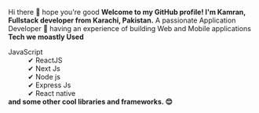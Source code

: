  Hi there 👋 hope you're good
 <strong>Welcome to my GitHub profile! I'm Kamran, Fullstack developer from Karachi, Pakistan.</strong>
  A passionate Application Developer 🚀 having an experience of building Web and Mobile applications </br><strong>Tech we moastly Used</strong>
  <dl>
  <dt>JavaScript </dt>
  <dd> ✔ ReactJS</dd>
  <dd> ✔ Next Js</dd>
  <dd> ✔ Node js</dd>
  <dd> ✔ Express Js</dd>
  <dd> ✔ React native</dd>
  <strong>and some other cool libraries and frameworks. 😊</strong>
 
</dl>
<!---
Darkcodexpch/Darkcodexpch is a ✨ special ✨ repository because its `README.md` (this file) appears on your GitHub profile.
You can click the Preview link to take a look at your changes.
--->
